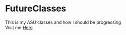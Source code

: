 # FutureClasses
This is my ASU classes and how I should be progressing\
Visit me [Here](https://www.draw.io/#Htisaconundrum2%2FFutureClasses%2Fmaster%2FFuture%20Classes.xml)
